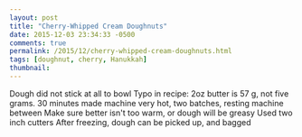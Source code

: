 ```yaml
---
layout: post
title: "Cherry-Whipped Cream Doughnuts"
date: 2015-12-03 23:34:33 -0500
comments: true
permalink: /2015/12/cherry-whipped-cream-doughnuts.html
tags: [doughnut, cherry, Hanukkah]
thumbnail:
---
```


Dough did not stick at all to bowl
Typo in recipe: 2oz butter is 57 g, not five grams.
30 minutes made machine very hot, two batches, resting machine between
Make sure better isn't too warm, or dough will be greasy
Used two inch cutters
After freezing, dough can be picked up, and bagged

